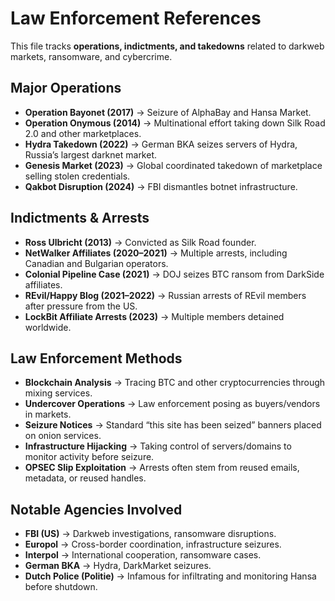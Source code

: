 # Law Enforcement References

This file tracks **operations, indictments, and takedowns** related to darkweb markets, ransomware, and cybercrime.  


## Major Operations
- **Operation Bayonet (2017)** → Seizure of AlphaBay and Hansa Market.  
- **Operation Onymous (2014)** → Multinational effort taking down Silk Road 2.0 and other marketplaces.  
- **Hydra Takedown (2022)** → German BKA seizes servers of Hydra, Russia’s largest darknet market.  
- **Genesis Market (2023)** → Global coordinated takedown of marketplace selling stolen credentials.  
- **Qakbot Disruption (2024)** → FBI dismantles botnet infrastructure.  


## Indictments & Arrests
- **Ross Ulbricht (2013)** → Convicted as Silk Road founder.  
- **NetWalker Affiliates (2020–2021)** → Multiple arrests, including Canadian and Bulgarian operators.  
- **Colonial Pipeline Case (2021)** → DOJ seizes BTC ransom from DarkSide affiliates.  
- **REvil/Happy Blog (2021–2022)** → Russian arrests of REvil members after pressure from the US.  
- **LockBit Affiliate Arrests (2023)** → Multiple members detained worldwide.  


## Law Enforcement Methods
- **Blockchain Analysis** → Tracing BTC and other cryptocurrencies through mixing services.  
- **Undercover Operations** → Law enforcement posing as buyers/vendors in markets.  
- **Seizure Notices** → Standard “this site has been seized” banners placed on onion services.  
- **Infrastructure Hijacking** → Taking control of servers/domains to monitor activity before seizure.  
- **OPSEC Slip Exploitation** → Arrests often stem from reused emails, metadata, or reused handles.  


## Notable Agencies Involved
- **FBI (US)** → Darkweb investigations, ransomware disruptions.  
- **Europol** → Cross-border coordination, infrastructure seizures.  
- **Interpol** → International cooperation, ransomware cases.  
- **German BKA** → Hydra, DarkMarket seizures.  
- **Dutch Police (Politie)** → Infamous for infiltrating and monitoring Hansa before shutdown.

